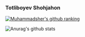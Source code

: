 ### Totliboyev Shohjahon

<!--
**Shohjahont9/Shohjahont9** is a ✨ _special_ ✨ repository because its `README.md` (this file) appears on your GitHub profile.

Here are some ideas to get you started:

- 🔭 I’m currently working on ...
- 🌱 I’m currently learning ...
- 👯 I’m looking to collaborate on ...
- 🤔 I’m looking for help with ...
- 💬 Ask me about ...
- 📫 How to reach me: ...
- 😄 Pronouns: ...
- ⚡ Fun fact: ...
-->

[![Muhammadsher's github ranking](https://github-readme-ranking.vercel.app/api/rank?username=Shohjahont9&country_code=uzbekistan&theme=dark)](https://github.com/Muhammadsher/github-readme-ranking)

![Anurag's github stats](https://github-readme-stats.vercel.app/api?username=Shohjahont9&show_icons=true)
